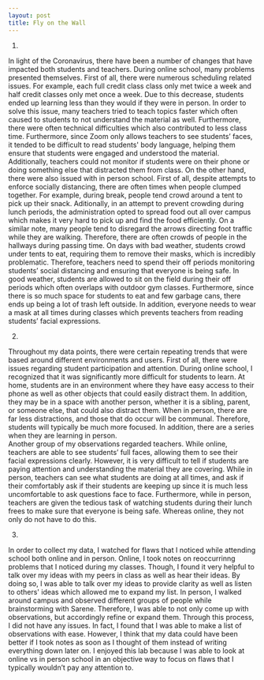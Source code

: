 ```yaml
--- 
layout: post
title: Fly on the Wall
--- 
```

1) 
  In light of the Coronavirus, there have been a number of changes that have impacted both students and teachers. During online school, many problems presented themselves. First of all, there were numerous scheduling related issues. For example, each full credit class class only met twice a week and half credit classes only met once a week. Due to this decrease, students ended up learning less than they would if they were in person. In order to solve this issue, many teachers tried to teach topics faster which often caused to students to not understand the material as well.  Furthermore, there were often technical difficulties which also contributed to less class time. Furthermore, since Zoom only allows teachers to see students’ faces, it tended to be difficult to read students' body language, helping them ensure that students were engaged and understood the material. Additionally, teachers could not monitor if students were on their phone or doing something else that distracted them from class.
  On the other hand, there were also issued with in person school. First of all, despite attempts to enforce socially distancing, there are often times when people clumped together. For example, during break, people tend crowd around a tent to pick up their snack. Aditionally, in an attempt to prevent crowding during lunch periods, the administration opted to spread food out all over campus which makes it very hard to pick up and find the food efficiently. On a similar note, many people tend to disregard the arrows directing foot traffic while they are walking. Therefore, there are often crowds of people in the hallways during passing time. On days with bad weather, students crowd under tents to eat, requiring them to remove their masks, which is incredibly problematic. Therefore, teachers need to spend their off periods monitoring students’ social distancing and ensuring that everyone is being safe. In good weather, students are allowed to sit on the field during their off periods which often overlaps with outdoor gym classes. Furthermore, since there is so much space for students to eat and few garbage cans, there ends up being a lot of trash left outside. In addition, everyone needs to wear a mask at all times during classes which prevents teachers from reading students’ facial expressions. 
  
2)
  Throughout my data points, there were certain repeating trends that were based around different environments and users. First of all, there were issues regarding student participation and attention. During online school, I recognized that it was significantly more difficult for students to learn. At home, students are in an environment where they have easy access to their phone as well as other objects that could easily distract them. In addition, they may be in a space with another person, whether it is a sibling, parent, or someone else, that could also distract them. When in person, there are far less distractions, and those that do occur will be communal. Therefore, students will typically be much more focused. In addition, there are a series  when they are learning in person. 	
  Another group of my observations regarded teachers. While online, teachers are able to see students’ full faces, allowing them to see their facial expressions clearly. However, it is very difficult to tell if students are paying attention and understanding the material they are covering. While in person, teachers can see what students are doing at all times, and ask if their comfortably ask if their students are keeping up since it is much less uncomfortable to ask questions face to face. Furthermore, while in person, teachers are given the tedious task of watching students during their lunch frees to make sure that everyone is being safe. Whereas online, they not only do not have to do this.

  
  
3)
  In order to collect my data, I watched for flaws that I noticed while attending school both online and in person. Online, I took notes on reoccurrinng problems that I noticed during my classes. Though, I found it very helpful to talk over my ideas with my peers in class as well as hear their ideas. By doing so, I was able to talk over my ideas to provide clarity as well as listen to others' ideas which allowed me to expand my list. In person, I walked around campus and observed different groups of people while brainstorming with Sarene. Therefore, I was able to not only come up with observations, but accordingly refine or expand them. Through this process, I did not have any issues. In fact, I found that I was able to make a list of observations with ease. However, I think that my data could have been better if I took notes as soon as I thought of them instead of writing everything down later on. I enjoyed this lab because I was able to look at online vs in person school in an objective way to focus on flaws that I typically wouldn’t pay any attention to. 

